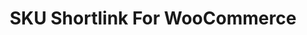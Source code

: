 ---
title: SKU Shortlink For WooCommerce
redirect_from:
    - /sku-shortlink-for-woocommerce/
redirect_to: https://wordpress.org/plugins/sku-shortlink-for-woocommerce
---
